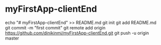 # myFirstApp-clientEnd
echo "# myFirstApp-clientEnd" >> README.md
git init
git add README.md
git commit -m "first commit"
git remote add origin https://github.com/dinikinmi/myFirstApp-clientEnd.git
git push -u origin master
